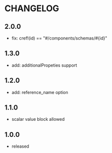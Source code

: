 # CHANGELOG

## 2.0.0

- fix: cref!(id) == "#/components/schemas/#{id}"

## 1.3.0

- add: additionalPropeties support

## 1.2.0

- add: reference_name option

## 1.1.0

- scalar value block allowed

## 1.0.0

- released
